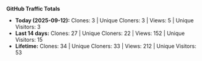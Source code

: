 
**GitHub Traffic Totals**

- **Today (2025-09-12):** Clones: 3 | Unique Cloners: 3 | Views: 5 | Unique Visitors: 3
- **Last 14 days:** Clones: 27 | Unique Cloners: 22 | Views: 152 | Unique Visitors: 15
- **Lifetime:** Clones: 34 | Unique Cloners: 33 | Views: 212 | Unique Visitors: 53
